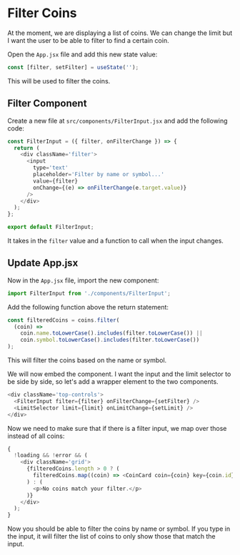 # Filter Coins

At the moment, we are displaying a list of coins. We can change the limit but I want the user to be able to filter to find a certain coin.

Open the `App.jsx` file and add this new state value:

```javascript
const [filter, setFilter] = useState('');
```

This will be used to filter the coins.

## Filter Component

Create a new file at `src/components/FilterInput.jsx` and add the following code:

```javascript
const FilterInput = ({ filter, onFilterChange }) => {
  return (
    <div className='filter'>
      <input
        type='text'
        placeholder='Filter by name or symbol...'
        value={filter}
        onChange={(e) => onFilterChange(e.target.value)}
      />
    </div>
  );
};

export default FilterInput;
```

It takes in the `filter` value and a function to call when the input changes.

## Update App.jsx

Now in the `App.jsx` file, import the new component:

```javascript
import FilterInput from './components/FilterInput';
```

Add the following function above the return statement:

```javascript
const filteredCoins = coins.filter(
  (coin) =>
    coin.name.toLowerCase().includes(filter.toLowerCase()) ||
    coin.symbol.toLowerCase().includes(filter.toLowerCase())
);
```

This will filter the coins based on the name or symbol.

We will now embed the component. I want the input and the limit selector to be side by side, so let's add a wrapper element to the two components.

```javascript
<div className='top-controls'>
  <FilterInput filter={filter} onFilterChange={setFilter} />
  <LimitSelector limit={limit} onLimitChange={setLimit} />
</div>
```

Now we need to make sure that if there is a filter input, we map over those instead of all coins:

```javascript
{
  !loading && !error && (
    <div className='grid'>
      {filteredCoins.length > 0 ? (
        filteredCoins.map((coin) => <CoinCard coin={coin} key={coin.id} />)
      ) : (
        <p>No coins match your filter.</p>
      )}
    </div>
  );
}
```

Now you should be able to filter the coins by name or symbol. If you type in the input, it will filter the list of coins to only show those that match the input.
